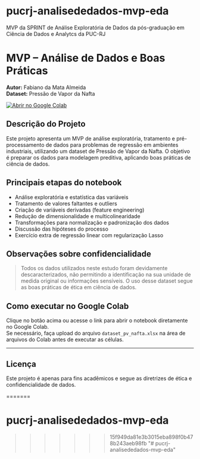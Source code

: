 # pucrj-analisededados-mvp-eda
MVP da SPRINT de Análise Exploratória de Dados da pós-graduação em Ciência de Dados e Analytcs da PUC-RJ

# MVP – Análise de Dados e Boas Práticas

**Autor:** Fabiano da Mata Almeida  
**Dataset:** Pressão de Vapor da Nafta

[![Abrir no Google Colab](https://colab.research.google.com/assets/colab-badge.svg)](https://colab.research.google.com/github/fdamata/pucrj-analisededados-mvp-eda/blob/master/mvp_sprint_01_fma_2025.ipynb)

## Descrição do Projeto

Este projeto apresenta um MVP de análise exploratória, tratamento e pré-processamento de dados para problemas de regressão em ambientes industriais, utilizando um dataset de Pressão de Vapor da Nafta. O objetivo é preparar os dados para modelagem preditiva, aplicando boas práticas de ciência de dados.

## Principais etapas do notebook

- Análise exploratória e estatística das variáveis
- Tratamento de valores faltantes e outliers
- Criação de variáveis derivadas (feature engineering)
- Redução de dimensionalidade e multicolinearidade
- Transformações para normalização e padronização dos dados
- Discussão das hipóteses do processo
- Exercício extra de regressão linear com regularização Lasso

## Observações sobre confidencialidade

> Todos os dados utilizados neste estudo foram devidamente descaracterizados, não permitindo a identificação na sua unidade de medida original ou informações sensíveis. O uso desse dataset segue as boas práticas de ética em ciência de dados.

## Como executar no Google Colab

Clique no botão acima ou acesse o link para abrir o notebook diretamente no Google Colab.  
Se necessário, faça upload do arquivo `dataset_pv_nafta.xlsx` na área de arquivos do Colab antes de executar as células.

---

## Licença

Este projeto é apenas para fins acadêmicos e segue as diretrizes de ética e confidencialidade de dados.

=======
# pucrj-analisededados-mvp-eda
>>>>>>> 15f949da81e3b3015eba898f0b478b243aeb98fb
"# pucrj-analisededados-mvp-eda" 
